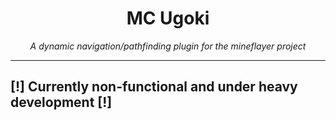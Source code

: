 <h1 align='center'>MC Ugoki</h1>
<p align='center' id='shield_icons'>
</p>
<p align='center'><i>A dynamic navigation/pathfinding plugin for the mineflayer project</i></p>

---
## [!] Currently non-functional and under heavy development [!]